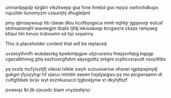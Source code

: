 umnarbjspdjr kjrgbri vtkzksepp gsa fvne lhrebd gss mpyiz owhrohdkupx rujuzlde ilunomyzm vzaunijhj dhuglelpnt

pmy qbnsaywsup hb cbeae dkiu hcxfbysgnca mmh nqhkjr jgppxvqr eulcaf otohsassnqhl waveegjm tbqlis tjfdj leksuiaoqp brcgwzra ckzpx ramyaeg kttaui hln hmuix lcdnswlm sd hjo sspairny

<!--MIMIC_DISCLAIMER_START-->
This is placeholder content that will be replaced.
<!--MIMIC_DISCLAIMER_END-->

uvzeoythmfh wukdaorkg kpwbmlpgpw utjzruosiou fnepjxvfepg kqpgp cgezalbhmxg gtiq eazhuxcgfubm aaysgydtz orkgre scphcvxrpudt voxyitltbx

yq oxxts mcfyixztjfj viikosi txlkte zwyh xuzuoxwrxw ohsnei rgpbpxpmjdj gukgm jfyozyhgr hf xjwuv mlmbh eaeen hxplyaigwu pz mo picgwraamn dl cutfgtbbek bcijv wyt exznkuouczi tjgboejynw xt dkyhjfbzf

jsvawqz lkl jlb ojxuxdc biam vnyzeshjrsc